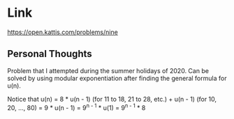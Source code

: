 # Link

https://open.kattis.com/problems/nine

## Personal Thoughts
Problem that I attempted during the summer holidays of 2020. Can be solved by using modular exponentiation after finding the general formula for u(n).

Notice that u(n) = 8 * u(n - 1) (for 11 to 18, 21 to 28, etc.) + u(n - 1) (for 10, 20, ..., 80) = 9 * u(n - 1) = 9<sup>n - 1</sup> * u(1) = 9<sup>n - 1</sup> * 8

